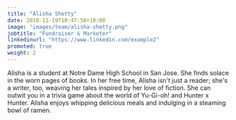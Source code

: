 ```yaml
---
title: "Alisha Shetty"
date: 2018-11-19T10:47:58+10:00
image: "images/team/alisha-shetty.png"
jobtitle: "Fundraiser & Marketer"
linkedinurl: "https://www.linkedin.com/example2"
promoted: true
weight: 2
---
```


Alisha is a student at Notre Dame High School in San Jose. She finds solace in the worn pages of books. In her free time, Alisha isn't just a reader; she's a writer, too, weaving her tales inspired by her love of fiction. She can outwit you in a trivia game about the world of Yu-Gi-oh! and Hunter x Hunter. Alisha enjoys whipping delicious meals and indulging in a steaming bowl of ramen.
